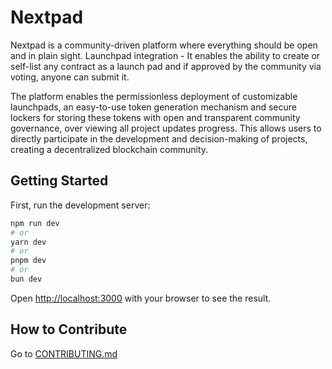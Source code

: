 # Nextpad

Nextpad is a community-driven platform where everything should be open and in plain sight. Launchpad integration - It enables the ability to create or self-list any contract as a launch pad and if approved by the community via voting, anyone can submit it.

The platform enables the permissionless deployment of customizable launchpads, an easy-to-use token generation mechanism and secure lockers for storing these tokens with open and transparent community governance, over viewing all project updates progress. This allows users to directly participate in the development and decision-making of projects, creating a decentralized blockchain community.

## Getting Started

First, run the development server:

```bash
npm run dev
# or
yarn dev
# or
pnpm dev
# or
bun dev
```

Open [http://localhost:3000](http://localhost:3000) with your browser to see the result.

## How to Contribute

Go to [CONTRIBUTING.md](./CONTRIBUTING.md)
